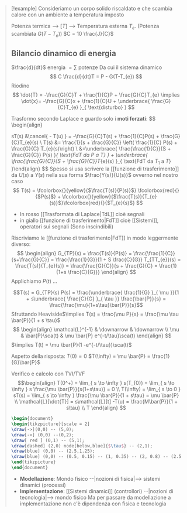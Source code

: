 >[!example]
>Consideriamo un corpo solido riscaldato e che scambia calore con un ambiente a temperatura imposto
>
> Potenza termica --> [$T$] -->  Temperatura esterna $T_e$. (Potenza scambiata $G(T-T_e)$)
> $C = 10 \frac{J}{C}$
> 
>  ## Bilancio dinamico di energia
>  $\frac{d}{dt}$ energia $= \sum$ potenze
>   Da cui il sistema dinamico
>   $$
> C \frac{d}{dt}T  = P - G(T-T_{e})
>$$
>Riodino
> $$
> \dot{T} = -\frac{G}{C}T + \frac{1}{C}P + \frac{G}{C}T_{e} \implies \dot{x}= -\frac{G}{C}x + \frac{1}{C}U + \underbrace{ \frac{G}{C}T_{e} }_{ \text{disturbo} }
>$$
>
>Trasformo secondo Laplace e guardo solo i **moti forzati**:
> $$
> \begin{align}
>
> sT(s) &\cancel{ - T(u) } = -\frac{G}{C}T(s) + \frac{1}{C}P(s) + \frac{G}{C}T_{e}(s) \\
>T(s) &= \frac{1}{s + \frac{G}{C}} \left( \frac{1}{C} P(s) + \frac{G}{C} T_{e}(s)\right) \\
>&=\underbrace{ \frac{\frac{1}{C}}{S + \frac{G}{C}} P(s) }_{ \text{FdT da $P$ a $T$} } + \underbrace{ \frac{\frac{G}{C}}{S + \frac{G}{C}}T_{e}(s) }_{ \text{FdT da $T_{1}$ a $T$} }\end{align}
>$$
>Spesso si usa scrivere la [[funzione di trasferimento]] da $U(s)$ a $Y(s)$ nella sua forma $\frac{Y(s)}{U(s)}$ ovverno nel nostro caso
> $$
> T(s) = \fcolorbox{}{yellow}{$\frac{T(s)}{P(s)}$} \fcolorbox{red}{}{$P(s)$} + \fcolorbox{}{yellow}{$\frac{T(s)}{T_{e}(s)}$}\fcolorbox{red}{}{$T_{e}(s)$}
>$$
>- In rosso [[Trasformata di Laplace|TdL]] cioè segnali
> - in giallo [[funzione di trasferimento|FdT]] cioè [[Sistemi]], operatori sui segnali (Sono inscindibili)
>
>
>Riscriviamo le [[funzione di trasferimento|FdT]] in modo leggermente diverso:
> $$
> \begin{align}
>G_{TP}(s) = \frac{T(s)}{P(s)} = \frac{\frac{1}{C}}{s+\frac{G}{C}} = \frac{\frac{1}{G}}{1 + S \frac{C}{G}}
>T_{TT_{e}}(s) = \frac{T(s)}{T_{e}(s)} = \frac{\frac{G}{C}}{s + \frac{G}{C} = \frac{1}{1+s \frac{C}{G}}} 
>\end{align}
>$$
>Applichiamo $P(t)$ ...
>
>$$T(s) = G_{TP}(s) P(s) = \frac{\underbrace{ \frac{1}{G} }_{ \mu }}{1 + s\underbrace{ \frac{C}{G} }_{ \tau }} \frac{\bar{P}}{s} = \frac{\frac{\mu}{1+s\tau}\bar{P}}{s}$$
>Sfruttando Heaviside$\implies T(s) = \frac{\mu P}{s} = \frac{\mu \tau \bar{P}}{1 + s \tau}$ 
> $$
> \begin{align}
> \mathcal{L}^{-1} & \downarrow & \downarrow \\
> \mu  & \bar{P}\sca(t) & \mu \bar{P} e^{-t/\tau}\sca(t)
>\end{align}
>$$
>$\implies T(t) = \mu \bar{P}(1 -e^{-t/\tau})\sca(t)$
>
>Aspetto della risposta:
>$T(0)=0$
>$T(\infty) = \mu \bar{P} = \frac{1}{G}\bar{P}$
>
>Verifico e calcolo con TVI/TVF
> $$\begin{align}
>T(0^+) = \lim_{ s \to \infty } s(T_{0}) = \lim_{ s \to \infty } s \frac{\mu \bar{P}}{s(1+s\tau)} = 0 \\
>T(\infty) = \lim_{ s \to 0 } sT(s) = \lim_{ s \to \infty } \frac{\mu \bar{P}}{1 + s\tau} = \mu \bar{P} \\
> \mathcal{L}[\dot{T}] = s\mathcal{L}[t] -T(u) = \frac{M\bar{P}}{1 + s\tau}  \\
>T
>\end{align}
>$$
>
> ```tikz
>\begin{document}
>\begin{tikzpicture}[scale = 2]
>\draw[->](0,0) -- (5,0);
>\draw[->] (0,0) --(0,2);
>\draw[ red ] (0,1) -- (5,1);
>\draw[dashed] (2,0) node[below,blue]{$\tau$} -- (2,1);
>\draw[blue] (0,0) -- (2.5,1.25);
>\draw[blue] (0,0) -- (0.5, 0.15) -- (1, 0.35) -- (2, 0.8) -- (2.5,0.9) -- (3.5, 1) -- (4,1);
>\end{tikzpicture}
>\end{document}
>```
>
>- **Modellazione**: Mondo fisico --|nozioni di fisica|--> sistemi dinamici (processi)
>- **Implementazione**: [[Sistemi dinamici]] (controllori) --|nozioni di tecnologia|--> mondo fisico
>  Ma per passare da modellazione a implementazione non c'è dipendenza con fisica e tecnologia


>  
>  
